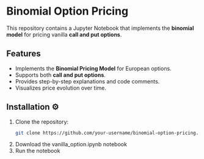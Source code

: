 # Binomial Option Pricing 

This repository contains a Jupyter Notebook that implements the **binomial model** for pricing vanilla **call and put options**.

## Features
- Implements the **Binomial Pricing Model** for European options.
- Supports both **call and put options**.
- Provides step-by-step explanations and code comments.
- Visualizes price evolution over time.

## Installation ⚙️
1. Clone the repository:
   ```bash
   git clone https://github.com/your-username/binomial-option-pricing.git
2. Download the vanilla_option.ipynb notebook
3. Run the notebook
